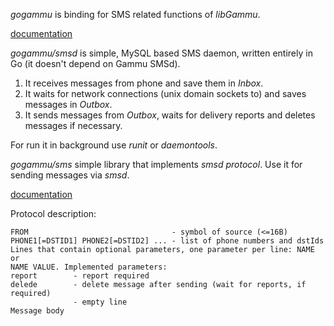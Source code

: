 *gogammu* is binding for SMS related functions of *libGammu*.

[documentation](http://gopkgdoc.appspot.com/pkg/github.com/ziutek/gogammu)

*gogammu/smsd* is simple, MySQL based SMS daemon, written entirely in Go (it
doesn't depend on Gammu SMSd).

1. It receives messages from phone and save them in *Inbox*.
2. It waits for network connections (unix domain sockets to) and saves messages
in *Outbox*.
3. It sends messages from *Outbox*, waits for delivery reports and deletes
messages if necessary.

For run it in background use *runit* or *daemontools*.

*gogammu/sms* simple library that implements *smsd protocol*. Use it for sending
messages via *smsd*.

[documentation](http://gopkgdoc.appspot.com/pkg/github.com/ziutek/gogammu/sms)

Protocol description:

	FROM                                - symbol of source (<=16B)
	PHONE1[=DSTID1] PHONE2[=DSTID2] ... - list of phone numbers and dstIds
	Lines that contain optional parameters, one parameter per line: NAME or
	NAME VALUE. Implemented parameters:
	report        - report required
	delede        - delete message after sending (wait for reports, if required)
	              - empty line
	Message body
